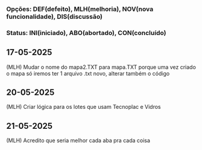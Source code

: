### Opções: DEF(defeito), MLH(melhoria), NOV(nova funcionalidade), DIS(discussão)
### Status: INI(iniciado), ABO(abortado), CON(concluído)
## 17-05-2025
(MLH) Mudar o nome do mapa2.TXT para mapa.TXT porque uma vez criado o mapa só iremos ter 1 arquivo .txt novo, alterar também o código

## 20-05-2025
(MLH) Criar lógica para os lotes que usam Tecnoplac e Vidros

## 21-05-2025
(MLH) Acredito que seria melhor cada aba pra cada coisa